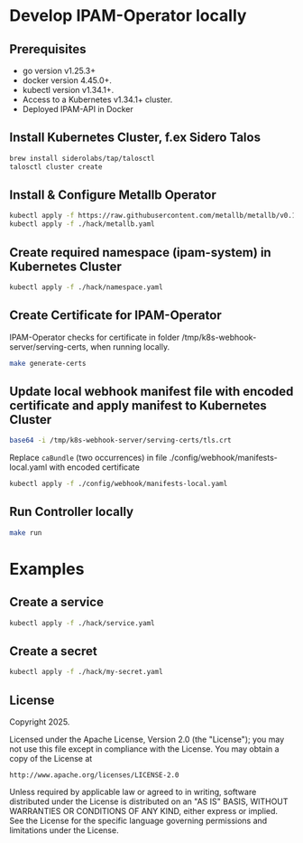 # Develop IPAM-Operator locally

## Prerequisites
- go version v1.25.3+
- docker version 4.45.0+.
- kubectl version v1.34.1+.
- Access to a Kubernetes v1.34.1+ cluster.
- Deployed IPAM-API in Docker

## Install Kubernetes Cluster, f.ex Sidero Talos

```sh
brew install siderolabs/tap/talosctl
talosctl cluster create
```

## Install & Configure Metallb Operator
```sh
kubectl apply -f https://raw.githubusercontent.com/metallb/metallb/v0.15.2/config/manifests/metallb-native.yaml
kubectl apply -f ./hack/metallb.yaml
```

## Create required namespace (ipam-system) in Kubernetes Cluster
```sh
kubectl apply -f ./hack/namespace.yaml
```

## Create Certificate for IPAM-Operator
IPAM-Operator checks for certificate in folder /tmp/k8s-webhook-server/serving-certs, when running locally.
```sh
make generate-certs
```

## Update local webhook manifest file with encoded certificate and apply manifest to Kubernetes Cluster
```sh
base64 -i /tmp/k8s-webhook-server/serving-certs/tls.crt
```

Replace `caBundle` (two occurrences) in file ./config/webhook/manifests-local.yaml with encoded certificate

```sh
kubectl apply -f ./config/webhook/manifests-local.yaml
```

## Run Controller locally
```sh
make run
```

# Examples

## Create a service
```sh
kubectl apply -f ./hack/service.yaml
```

## Create a secret
```sh
kubectl apply -f ./hack/my-secret.yaml
```

## License

Copyright 2025.

Licensed under the Apache License, Version 2.0 (the "License");
you may not use this file except in compliance with the License.
You may obtain a copy of the License at

    http://www.apache.org/licenses/LICENSE-2.0

Unless required by applicable law or agreed to in writing, software
distributed under the License is distributed on an "AS IS" BASIS,
WITHOUT WARRANTIES OR CONDITIONS OF ANY KIND, either express or implied.
See the License for the specific language governing permissions and
limitations under the License.